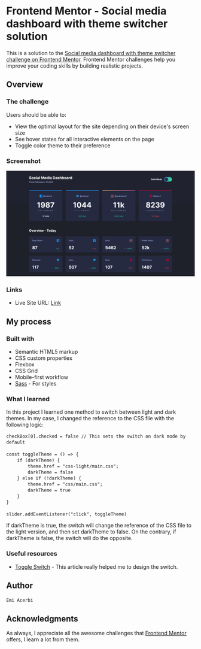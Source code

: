 # Frontend Mentor - Social media dashboard with theme switcher solution

This is a solution to the [Social media dashboard with theme switcher challenge on Frontend Mentor](https://www.frontendmentor.io/challenges/social-media-dashboard-with-theme-switcher-6oY8ozp_H). Frontend Mentor challenges help you improve your coding skills by building realistic projects. 

## Overview

### The challenge

Users should be able to:

- View the optimal layout for the site depending on their device's screen size
- See hover states for all interactive elements on the page
- Toggle color theme to their preference

### Screenshot

![](./images/screenshot.png)

### Links

- Live Site URL: [Link](https://emiacerbi.github.io/social-media-dashboard/)

## My process

### Built with

- Semantic HTML5 markup
- CSS custom properties
- Flexbox
- CSS Grid
- Mobile-first workflow
- [Sass](https://sass-lang.com/) - For styles


### What I learned

In this project I learned one method to switch between light and dark themes. In my case, I changed the reference to the CSS file with the following logic:

```JS
checkBox[0].checked = false // This sets the switch on dark mode by default

const toggleTheme = () => {
    if (darkTheme) {
        theme.href = "css-light/main.css";
        darkTheme = false
    } else if (!darkTheme) {
        theme.href = "css/main.css";
        darkTheme = true
    }
}

slider.addEventListener("click", toggleTheme)
```

If darkTheme is true, the switch will change the reference of the CSS file to the light version, and then set darkTheme to false. On the contrary, if darkTheme is false, the switch will do the opposite. 

### Useful resources

- [Toggle Switch](https://www.w3schools.com/howto/howto_css_switch.asp) - This article really helped me to design the switch. 

## Author

`Emi Acerbi`

## Acknowledgments

As always, I appreciate all the awesome challenges that [Frontend Mentor](https://www.frontendmentor.io/home) offers, I learn a lot from them. 
